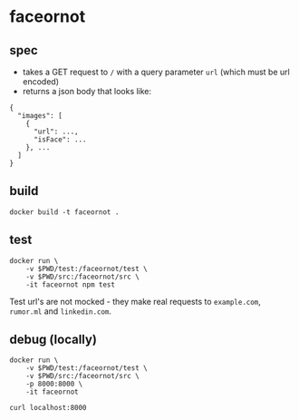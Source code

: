 # faceornot

## spec
- takes a GET request to `/` with a query parameter `url` (which must be url
  encoded)
- returns a json body that looks like:
```
{
  "images": [
    {
      "url": ...,
      "isFace": ...
    }, ...
  ]
}
```
## build
```
docker build -t faceornot .
```

## test
```
docker run \
    -v $PWD/test:/faceornot/test \
    -v $PWD/src:/faceornot/src \
    -it faceornot npm test
```
Test url's are not mocked - they make real requests to `example.com`,
`rumor.ml` and `linkedin.com`.

## debug (locally)
```
docker run \
    -v $PWD/test:/faceornot/test \
    -v $PWD/src:/faceornot/src \
    -p 8000:8000 \
    -it faceornot
```
```
curl localhost:8000
```
